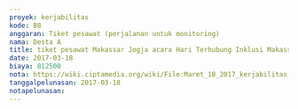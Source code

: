 ```yaml
---
proyek: kerjabilitas
kode: B8
anggaran: Tiket pesawat (perjalanan untuk monitoring)
nama: Desta A
title: tiket pesawat Makassar Jogja acara Hari Terhubung Inklusi Makassar a.n Rubby Emir
date: 2017-03-18
biaya: 812500
nota: https://wiki.ciptamedia.org/wiki/File:Maret_18_2017_kerjabilitas_B8_tiket_makassar_jogja_rubby.JPG
tanggalpelunasan: 2017-03-18
notapelunasan:
---
```

